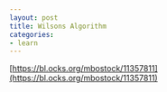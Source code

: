 ```yaml
---
layout: post
title: Wilsons Algorithm
categories:
- learn
---
```


[https://bl.ocks.org/mbostock/11357811](https://bl.ocks.org/mbostock/11357811)